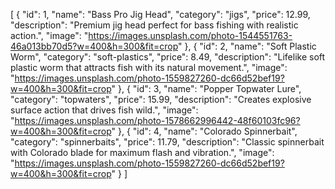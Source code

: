 [
  {
    "id": 1,
    "name": "Bass Pro Jig Head",
    "category": "jigs",
    "price": 12.99,
    "description": "Premium jig head perfect for bass fishing with realistic action.",
    "image": "https://images.unsplash.com/photo-1544551763-46a013bb70d5?w=400&h=300&fit=crop"
  },
  {
    "id": 2,
    "name": "Soft Plastic Worm",
    "category": "soft-plastics",
    "price": 8.49,
    "description": "Lifelike soft plastic worm that attracts fish with its natural movement.",
    "image": "https://images.unsplash.com/photo-1559827260-dc66d52bef19?w=400&h=300&fit=crop"
  },
  {
    "id": 3,
    "name": "Popper Topwater Lure",
    "category": "topwaters",
    "price": 15.99,
    "description": "Creates explosive surface action that drives fish wild.",
    "image": "https://images.unsplash.com/photo-1578662996442-48f60103fc96?w=400&h=300&fit=crop"
  },
  {
    "id": 4,
    "name": "Colorado Spinnerbait",
    "category": "spinnerbaits",
    "price": 11.79,
    "description": "Classic spinnerbait with Colorado blade for maximum flash and vibration.",
    "image": "https://images.unsplash.com/photo-1559827260-dc66d52bef19?w=400&h=300&fit=crop"
  }
]
